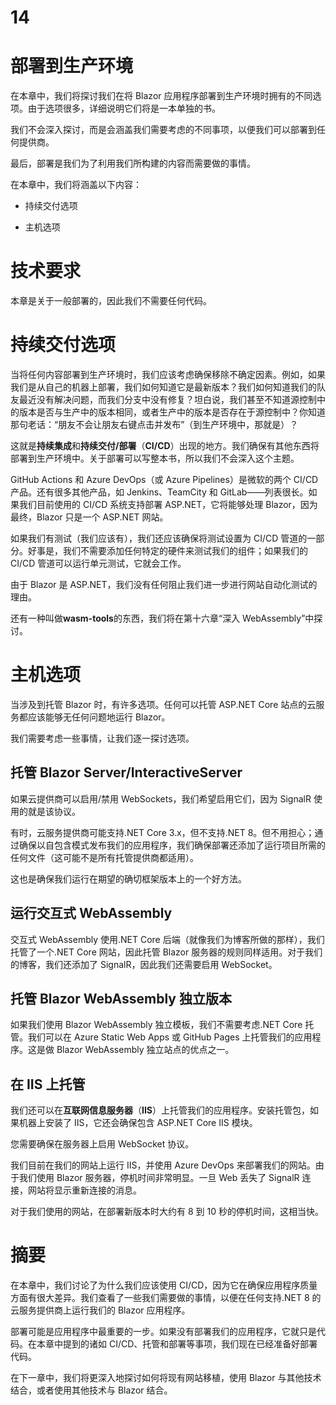 # 14

# 部署到生产环境

在本章中，我们将探讨我们在将 Blazor 应用程序部署到生产环境时拥有的不同选项。由于选项很多，详细说明它们将是一本单独的书。

我们不会深入探讨，而是会涵盖我们需要考虑的不同事项，以便我们可以部署到任何提供商。

最后，部署是我们为了利用我们所构建的内容而需要做的事情。

在本章中，我们将涵盖以下内容：

+   持续交付选项

+   主机选项

# 技术要求

本章是关于一般部署的，因此我们不需要任何代码。

# 持续交付选项

当将任何内容部署到生产环境时，我们应该考虑确保移除不确定因素。例如，如果我们是从自己的机器上部署，我们如何知道它是最新版本？我们如何知道我们的队友最近没有解决问题，而我们分支中没有修复？坦白说，我们甚至不知道源控制中的版本是否与生产中的版本相同，或者生产中的版本是否存在于源控制中？你知道那句老话：“朋友不会让朋友右键点击并发布”（到生产环境中，那就是）？

这就是**持续集成**和**持续交付/部署**（**CI/CD**）出现的地方。我们确保有其他东西将部署到生产环境中。关于部署可以写整本书，所以我们不会深入这个主题。

GitHub Actions 和 Azure DevOps（或 Azure Pipelines）是微软的两个 CI/CD 产品。还有很多其他产品，如 Jenkins、TeamCity 和 GitLab——列表很长。如果我们目前使用的 CI/CD 系统支持部署 ASP.NET，它将能够处理 Blazor，因为最终，Blazor 只是一个 ASP.NET 网站。

如果我们有测试（我们应该有），我们还应该确保将测试设置为 CI/CD 管道的一部分。好事是，我们不需要添加任何特定的硬件来测试我们的组件；如果我们的 CI/CD 管道可以运行单元测试，它就会工作。

由于 Blazor 是 ASP.NET，我们没有任何阻止我们进一步进行网站自动化测试的理由。

还有一种叫做**wasm-tools**的东西，我们将在第十六章“深入 WebAssembly”中探讨。

# 主机选项

当涉及到托管 Blazor 时，有许多选项。任何可以托管 ASP.NET Core 站点的云服务都应该能够无任何问题地运行 Blazor。

我们需要考虑一些事情，让我们逐一探讨选项。

## 托管 Blazor Server/InteractiveServer

如果云提供商可以启用/禁用 WebSockets，我们希望启用它们，因为 SignalR 使用的就是该协议。

有时，云服务提供商可能支持.NET Core 3.x，但不支持.NET 8。但不用担心；通过确保以自包含模式发布我们的应用程序，我们确保部署还添加了运行项目所需的任何文件（这可能不是所有托管提供商都适用）。

这也是确保我们运行在期望的确切框架版本上的一个好方法。

## 运行交互式 WebAssembly

交互式 WebAssembly 使用.NET Core 后端（就像我们为博客所做的那样），我们托管了一个.NET Core 网站，因此托管 Blazor 服务器的规则同样适用。对于我们的博客，我们还添加了 SignalR，因此我们还需要启用 WebSocket。

## 托管 Blazor WebAssembly 独立版本

如果我们使用 Blazor WebAssembly 独立模板，我们不需要考虑.NET Core 托管。我们可以在 Azure Static Web Apps 或 GitHub Pages 上托管我们的应用程序。这是做 Blazor WebAssembly 独立站点的优点之一。

## 在 IIS 上托管

我们还可以在**互联网信息服务器**（**IIS**）上托管我们的应用程序。安装托管包，如果机器上安装了 IIS，它还会确保包含 ASP.NET Core IIS 模块。

您需要确保在服务器上启用 WebSocket 协议。

我们目前在我们的网站上运行 IIS，并使用 Azure DevOps 来部署我们的网站。由于我们使用 Blazor 服务器，停机时间非常明显。一旦 Web 丢失了 SignalR 连接，网站将显示重新连接的消息。

对于我们使用的网站，在部署新版本时大约有 8 到 10 秒的停机时间，这相当快。

# 摘要

在本章中，我们讨论了为什么我们应该使用 CI/CD，因为它在确保应用程序质量方面有很大差异。我们查看了一些我们需要做的事情，以便在任何支持.NET 8 的云服务提供商上运行我们的 Blazor 应用程序。

部署可能是应用程序中最重要的一步。如果没有部署我们的应用程序，它就只是代码。在本章中提到的诸如 CI/CD、托管和部署等事项，我们现在已经准备好部署代码。

在下一章中，我们将更深入地探讨如何将现有网站移植，使用 Blazor 与其他技术结合，或者使用其他技术与 Blazor 结合。
